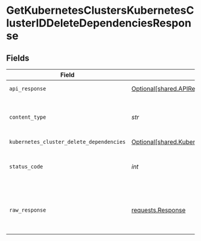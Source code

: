 # GetKubernetesClustersKubernetesClusterIDDeleteDependenciesResponse


## Fields

| Field                                                                                                              | Type                                                                                                               | Required                                                                                                           | Description                                                                                                        |
| ------------------------------------------------------------------------------------------------------------------ | ------------------------------------------------------------------------------------------------------------------ | ------------------------------------------------------------------------------------------------------------------ | ------------------------------------------------------------------------------------------------------------------ |
| `api_response`                                                                                                     | [Optional[shared.APIResponse]](../../models/shared/apiresponse.md)                                                 | :heavy_minus_sign:                                                                                                 | unknown error                                                                                                      |
| `content_type`                                                                                                     | *str*                                                                                                              | :heavy_check_mark:                                                                                                 | HTTP response content type for this operation                                                                      |
| `kubernetes_cluster_delete_dependencies`                                                                           | [Optional[shared.KubernetesClusterDeleteDependencies]](../../models/shared/kubernetesclusterdeletedependencies.md) | :heavy_minus_sign:                                                                                                 | Success                                                                                                            |
| `status_code`                                                                                                      | *int*                                                                                                              | :heavy_check_mark:                                                                                                 | HTTP response status code for this operation                                                                       |
| `raw_response`                                                                                                     | [requests.Response](https://requests.readthedocs.io/en/latest/api/#requests.Response)                              | :heavy_check_mark:                                                                                                 | Raw HTTP response; suitable for custom response parsing                                                            |